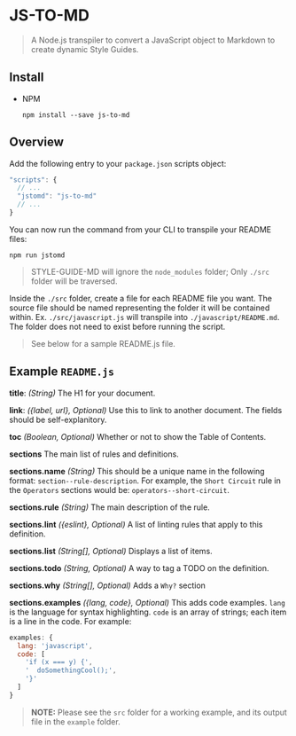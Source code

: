 # JS-TO-MD

> A Node.js transpiler to convert a JavaScript object to Markdown to create dynamic Style Guides.

## Install

* NPM

    ```shell
    npm install --save js-to-md
    ```

## Overview

Add the following entry to your `package.json` scripts object:

```javascript
"scripts": {
  // ...
  "jstomd": "js-to-md"
  // ...
}
```

You can now run the command from your CLI to transpile your README files:

```shell
npm run jstomd
```

> STYLE-GUIDE-MD will ignore the `node_modules` folder; Only `./src` folder will be traversed.

Inside the `./src` folder, create a file for each README file you want. The source file should be named representing the folder it will be contained within. Ex. `./src/javascript.js` will transpile into `./javascript/README.md`. The folder does not need to exist before running the script.

> See below for a sample README.js file.

## Example `README.js`

**title**: *(String)* The H1 for your document.

**link**: *({label, url}, Optional)* Use this to link to another document. The fields should be self-explanitory.

**toc** *(Boolean, Optional)* Whether or not to show the Table of Contents.

**sections** The main list of rules and definitions.

**sections.name** *(String)* This should be a unique name in the following format: `section--rule-description`. For example, the `Short Circuit` rule in the `Operators` sections would be: `operators--short-circuit`.

**sections.rule** *(String)* The main description of the rule.

**sections.lint** *({eslint}, Optional)* A list of linting rules that apply to this definition.

**sections.list** *(String[], Optional)* Displays a list of items.

**sections.todo** *(String, Optional)* A way to tag a TODO on the definition.

**sections.why** *(String[], Optional)* Adds a `Why?` section

**sections.examples** *({lang, code}, Optional)* This adds code examples. `lang` is the language for syntax highlighting. `code` is an array of strings; each item is a line in the code. For example:

```javascript
examples: {
  lang: 'javascript',
  code: [
    'if (x === y) {',
    '  doSomethingCool();',
    '}'
  ]
}
```

> **NOTE:** Please see the `src` folder for a working example, and its output file in the `example` folder.